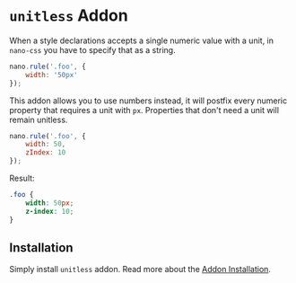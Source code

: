 # `unitless` Addon

When a style declarations accepts a single numeric value with a unit, in `nano-css`
you have to specify that as a string.

```js
nano.rule('.foo', {
    width: '50px'
});
```

This addon allows you to use numbers instead, it will postfix every numeric property that
requires a unit with `px`. Properties that don't need a unit will remain unitless.

```js
nano.rule('.foo', {
    width: 50,
    zIndex: 10
});
```

Result:

```css
.foo {
    width: 50px;
    z-index: 10;
}
```

## Installation

Simply install `unitless` addon. Read more about the [Addon Installation](./Addons.md#addon-installation).
